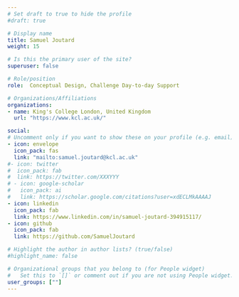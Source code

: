 ```yaml
---
# Set draft to true to hide the profile
#draft: true

# Display name
title: Samuel Joutard
weight: 15

# Is this the primary user of the site?
superuser: false

# Role/position
role:  Conceptual Design, Challenge Day-to-day Support

# Organizations/Affiliations
organizations:
- name: King's College London, United Kingdom
  url: "https://www.kcl.ac.uk/"

social:
# Uncomment only if you want to show these on your profile (e.g. email)
- icon: envelope
  icon_pack: fas
  link: "mailto:samuel.joutard@kcl.ac.uk"
#- icon: twitter
#  icon_pack: fab
#  link: https://twitter.com/XXXYYY
# - icon: google-scholar
#   icon_pack: ai
#   link: https://scholar.google.com/citations?user=xdECLMkAAAAJ
- icon: linkedin
  icon_pack: fab
  link: https://www.linkedin.com/in/samuel-joutard-394915117/
- icon: github
  icon_pack: fab
  link: https://github.com/SamuelJoutard

# Highlight the author in author lists? (true/false)
#highlight_name: false

# Organizational groups that you belong to (for People widget)
#   Set this to `[]` or comment out if you are not using People widget.
user_groups: [""]
---
```


